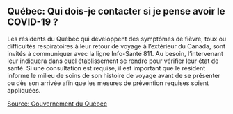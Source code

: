 ## Québec: Qui dois-je contacter si je pense avoir le COVID-19 ?

Les résidents du Québec qui développent des symptômes de fièvre, toux ou difficultés respiratoires à leur retour de voyage à l’extérieur du Canada, sont invités à communiquer avec la ligne Info-Santé 811. Au besoin, l’intervenant leur indiquera dans quel établissement se rendre pour vérifier leur état de santé. Si une consultation est requise, il est important que le résident informe le milieu de soins de son histoire de voyage avant de se présenter ou dès son arrivée afin que les mesures de prévention requises soient appliquées.

[Source: Gouvernement du Québec](https://www.quebec.ca/sante/problemes-de-sante/a-z/coronavirus-2019/)
